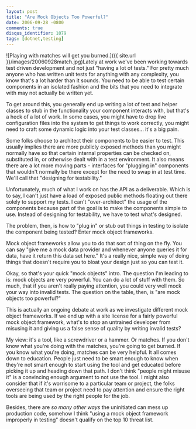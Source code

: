 ```yaml
---
layout: post
title: "Are Mock Objects Too Powerful?"
date: 2006-09-28 -0800
comments: true
disqus_identifier: 1079
tags: [dotnet,testing]
---
```

![Playing with matches will get you
burned.]({{ site.url }}/images/20060928match.jpg)Lately
at work we've been working towards test driven development and not just
"having a lot of tests." For pretty much anyone who has written unit
tests for anything with any complexity, you know that's a lot harder
than it sounds. You need to be able to test certain components in an
isolated fashion and the bits that you need to integrate with may not
actually be written yet.

 To get around this, you generally end up writing a lot of test and
helper classes to stub in the functionality your component interacts
with, but that's a heck of a lot of work. In some cases, you might have
to drop live configuration files into the system to get things to work
correctly, you might need to craft some dynamic logic into your test
classes... it's a big pain.

 Some folks choose to architect their components to be easier to test.
This usually implies there are more publicly exposed methods than you
might normally have so that certain internal properties can be checked
on, substituted in, or otherwise dealt with in a test environment. It
also means there are a lot more moving parts - interfaces for "plugging
in" components that wouldn't normally be there except for the need to
swap in at test time. We'll call that "designing for testability."

 Unfortunately, much of what I work on has the API as a deliverable.
Which is to say, I can't just have a load of exposed public methods
floating out there solely to support my tests. I can't "over-architect"
the usage of the components because part of the goal is to make the
components simple to use. Instead of designing for testability, we have
to test what's designed.

 The problem, then, is how to "plug in" or stub out things in testing to
isolate the component being tested? Enter mock object frameworks.

 Mock object frameworks allow you to do that sort of thing on the fly.
You can say "give me a mock data provider and whenever anyone queries it
for data, have it return this data set here." It's a really nice, simple
way of doing things that doesn't require you to bloat your design just
so you can test it.

 Okay, so that's your quick "mock objects" intro. The question I'm
leading to is: mock objects are very powerful. You can do a lot of stuff
with them. So much, that if you aren't really paying attention, you
could very well mock your way into invalid tests. The question on the
table, then, is "are mock objects too powerful?"

 This is actually an ongoing debate at work as we investigate different
mock object frameworks. If we end up with a site license for a fairly
powerful mock object framework, what's to stop an untrained developer
from misusing it and giving us a false sense of quality by writing
invalid tests?

 My view: it's a tool, like a screwdriver or a hammer. Or matches. If
you don't know what you're doing with the matches, you're going to get
burned. If you know what you're doing, matches can be very helpful. It
all comes down to education. People just need to be smart enough to know
when they're not smart enough to start using the tool and get educated
before picking it up and heading down that path. I don't think "people
might misuse it" is a convincing enough argument to not use the tool. I
might also consider that if it's worrisome to a particular team or
project, the folks overseeing that team or project need to pay attention
and ensure the right tools are being used by the right people for the
job.

 Besides, there are *so many other ways* the uninitiated can mess up
production code, somehow I think "using a mock object framework
improperly in testing" doesn't qualify on the top 10 threat list.
